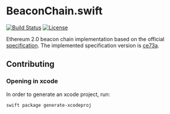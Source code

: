# BeaconChain.swift

[![Build Status](https://travis-ci.com/yeeth/BeaconChain.swift.svg?branch=master)](https://travis-ci.com/yeeth/BeaconChain.swift) [![License](https://img.shields.io/github/license/yeeth/BeaconChain.swift.svg)](LICENSE)

Ethereum 2.0 beacon chain implementation based on the official [specification](https://github.com/ethereum/eth2.0-specs/blob/master/specs/core/0_beacon-chain.md). The implemented specification version is [ce73a](https://github.com/ethereum/eth2.0-specs/tree/ce73a8327f40fcec81f7582bfed43815c1b417fd).

## Contributing

### Opening in xcode

In order to generate an xcode project, run:

```
swift package generate-xcodeproj
```
